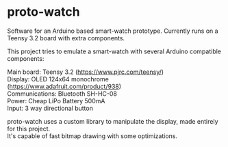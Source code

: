 # proto-watch
Software for an Arduino based smart-watch prototype. Currently runs on a Teensy 3.2 board with extra components. 

This project tries to emulate a smart-watch with several Arduino compatible components:  
  
Main board: Teensy 3.2 (https://www.pjrc.com/teensy/)  
Display: OLED 124x64 monochrome (https://www.adafruit.com/product/938)  
Communications: Bluetooth SH-HC-08  
Power: Cheap LiPo Battery 500mA  
Input: 3 way directional button  
  
proto-watch uses a custom library to manipulate the display, made entirely for this project.  
It's capable of fast bitmap drawing with some optimizations.
